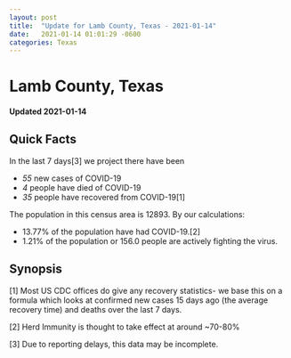 ```yaml
---
layout: post
title:  "Update for Lamb County, Texas - 2021-01-14"
date:   2021-01-14 01:01:29 -0600
categories: Texas
---
```


# Lamb County, Texas
#### Updated 2021-01-14

## Quick Facts

In the last 7 days[3] we project there have been
- *55* new cases of COVID-19
- *4* people have died of COVID-19
- *35* people have recovered from COVID-19[1]

The population in this census area is 12893. By our calculations:
- 13.77% of the population have had COVID-19.[2]
- 1.21% of the population or 156.0 people are actively fighting the virus.

## Synopsis




[1] Most US CDC offices do give any recovery statistics- we base this on a formula which looks at confirmed new cases
15 days ago (the average recovery time) and deaths over the last 7 days.

[2] Herd Immunity is thought to take effect at around ~70-80%

[3] Due to reporting delays, this data may be incomplete.
 
    